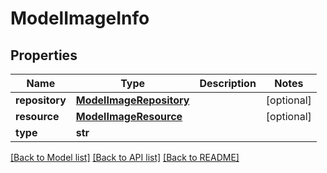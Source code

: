 # ModelImageInfo

## Properties
Name | Type | Description | Notes
------------ | ------------- | ------------- | -------------
**repository** | [**ModelImageRepository**](ModelImageRepository.md) |  | [optional] 
**resource** | [**ModelImageResource**](ModelImageResource.md) |  | [optional] 
**type** | **str** |  | 

[[Back to Model list]](../vela-client/README.md#documentation-for-models) [[Back to API list]](../vela-client/README.md#documentation-for-api-endpoints) [[Back to README]](../vela-client/README.md)

